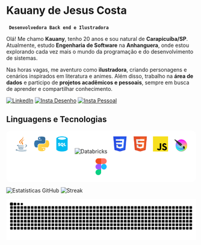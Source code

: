 # Kauany de Jesus Costa
**` Desenvolvedora Back end e Ilustradora`**

Olá! Me chamo **Kauany**, tenho 20 anos e sou natural de **Carapicuíba/SP**.  
Atualmente, estudo **Engenharia de Software** na **Anhanguera**, onde estou explorando cada vez mais o mundo da programação e do desenvolvimento de sistemas.  

Nas horas vagas, me aventuro como **ilustradora**, criando personagens e cenários inspirados em literatura e animes. Além disso, trabalho na **área de dados** e participo de **projetos acadêmicos e pessoais**, sempre em busca de aprender e compartilhar conhecimento.

[![LinkedIn](https://img.shields.io/badge/LinkedIn-F24194?style=for-the-badge&logo=linkedin&logoColor=white)](https://www.linkedin.com/in/kauanycostaa)
[![Insta Desenho](https://img.shields.io/badge/Instagram%20Desenho-F2C849?style=for-the-badge&logo=instagram&logoColor=white)](https://www.instagram.com/estantedesenhada?utm_source=ig_web_button_share_sheet&igsh=ZDNlZDc0MzIxNw==)
[![Insta Pessoal](https://img.shields.io/badge/Instagram%20Pessoal-99E5E0?style=for-the-badge&logo=instagram&logoColor=white)](https://www.instagram.com/kajj_c)

## Linguagens e Tecnologias 
<div align="center" style="background:white; padding:10px; border-radius:12px;">
  <img src="/icons/java.svg" width="40" title="Java" style="margin:5px;">
  <img src="/icons/python.svg" width="40" title="Python" style="margin:5px;">
  <img src="/icons/sql.svg" width="40" title="SQL" style="margin:5px;">
  <img src="/icons/databricks.svg" width="40" title="Databricks" style="margin:5px;">
  <img src="/icons/css.svg" width="40" title="CSS" style="margin:5px;">
  <img src="/icons/html.svg" width="40" title="HTML" style="margin:5px;">
  <img src="/icons/javascript.svg" width="40" title="JavaScript" style="margin:5px;">
  <img src="/icons/krita.png" width="40" title="Krita" style="margin:5px;">
  <img src="/icons/figma.svg" width="30" title="Figma" style="margin:5px;">
</div>



![Estatísticas GitHub](https://github-readme-stats.vercel.app/api?username=kajcosta&show_icons=true&theme=radical)
![Streak](https://github-readme-streak-stats.herokuapp.com/?user=kajcosta&theme=radical)


<picture align="center">
  <source media="(prefers-color-scheme: dark)" srcset="https://raw.githubusercontent.com/kajcosta/kajcosta/output/github-contribution-grid-snake-dark.svg">
  <source media="(prefers-color-scheme: light)" srcset="https://raw.githubusercontent.com/kajcosta/kajcosta/output/github-contribution-grid-snake-dark.svg">
  <img align="center" alt="github contribution grid snake animation" src="https://raw.githubusercontent.com/kajcosta/kajcosta/output/github-contribution-grid-snake.svg">
</picture>




